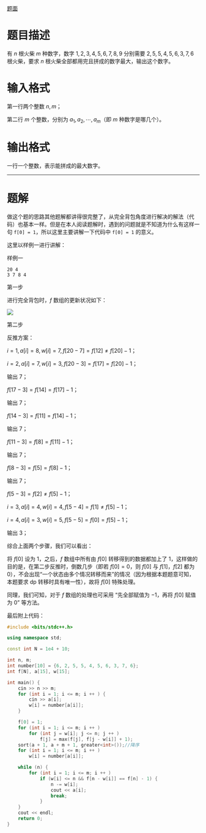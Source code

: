 [题面](https://www.luogu.com.cn/problem/AT_abc118_d)

# 题目描述

有 $n$ 根火柴 $m$ 种数字，数字 $1,2,3,4,5,6,7,8,9$ 分别需要 $2,5,5,4,5,6,3,7,6$ 根火柴，要求 $n$ 根火柴全部都用完且拼成的数字最大，输出这个数字。

# 输入格式

第一行两个整数 $n, m$；

第二行 $m$ 个整数，分别为 $a_1, a_2, \cdots, a_m$（即 $m$ 种数字是哪几个）。

# 输出格式

一行一个整数，表示能拼成的最大数字。

---

# 题解

做这个题的思路其他题解都讲得很完整了，从完全背包角度进行解决的解法（代码）也基本一样。但是在本人阅读题解时，遇到的问题就是不知道为什么有这样一句 `f[0] = 1`，所以这里主要讲解一下代码中 `f[0] = 1` 的意义。

这里以样例一进行讲解：

样例一

```
20 4
3 7 8 4
```

第一步

进行完全背包时，$f$ 数组的更新状况如下：

![](https://s1.ax1x.com/2023/06/25/pCNRmp6.png)

第二步

反推方案：

$i = 1,a[i] = 8,w[i] = 7,f[20 - 7] = f[12] \ne f[20] - 1$；

$i = 2,a[i] = 7,w[i] = 3,f[20 - 3] = f[17] = f[20] - 1$；

输出 $7$；

$f[17 - 3] = f[14] = f[17] - 1$；

输出 $7$；

$f[14 - 3] = f[11] = f[14] - 1$；

输出 $7$；

$f[11 - 3] = f[8] = f[11] - 1$；

输出 $7$；

$f[8 - 3] = f[5] = f[8] - 1$；

输出 $7$；

$f[5 - 3] = f[2] \ne f[5] - 1$；

$i = 3,a[i] = 4,w[i] = 4,f[5 - 4] = f[1] \ne f[5] - 1$；

$i = 4,a[i] = 3,w[i] = 5,f[5 - 5] = f[0] = f[5] - 1$；

输出 $3$；

综合上面两个步骤，我们可以看出：

将 $f[0]$ 设为 $1$，之后，$f$ 数组中所有由 $f[0]$ 转移得到的数据都加上了 $1$，这样做的目的是，在第二步反推时，倒数几步（即若 $f[0] = 0$，则 $f[0]$ 与 $f[1]$，$f[2]$ 都为 $0$），不会出现“一个状态由多个情况转移而来”的情况（因为根据本题题意可知，本题要求 dp 转移时具有唯一性），故将 $f[0]$ 特殊处理。

同理，我们可知，对于 $f$ 数组的处理也可采用 “先全部赋值为 $-1$，再将 $f[0]$ 赋值为 $0$” 等方法。

最后附上代码：

```cpp
#include <bits/stdc++.h>

using namespace std;

const int N = 1e4 + 10;

int n, m;
int number[10] = {6, 2, 5, 5, 4, 5, 6, 3, 7, 6};
int f[N], a[15], w[15];

int main() {
	cin >> n >> m;
	for (int i = 1; i <= m; i ++ ) {
		cin >> a[i];
		w[i] = number[a[i]];
	}

	f[0] = 1;
	for (int i = 1; i <= m; i ++ )
		for (int j = w[i]; j <= n; j ++ )
			f[j] = max(f[j], f[j - w[i]] + 1);
	sort(a + 1, a + m + 1, greater<int>());//降序
	for (int i = 1; i <= m; i ++ )
		w[i] = number[a[i]];

	while (n) {
		for (int i = 1; i <= m; i ++ )
			if (w[i] <= n && f[n - w[i]] == f[n] - 1) {
				n -= w[i];
				cout << a[i];
				break;
			}
	}
	cout << endl;
	return 0;
}
```